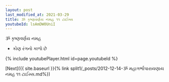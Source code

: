 ```yaml
---
layout: post
last_modified_at: 2021-03-29
title: ૐ કૃષ્ણવર્ણય નમહ ૧૧ ટાઈમ્સ
youtubeId: lsAmDW0UniI
---
```

 
 
 ૐ કૃષ્ણવર્ણય નમહ  
 
 -  કોણ રંગનો કાળો છે 
 
  
 
  
 
 
 
 
 
 


{% include youtubePlayer.html id=page.youtubeId %}
 
[Next]({{ site.baseurl }}{% link  split1/_posts/2012-12-14-ૐ મહાગર્ભાપારાયણાય નમહ ૧૧ ટાઈમ્સ.md%})
 

